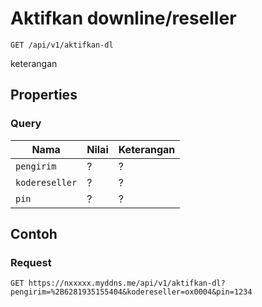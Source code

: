 # Aktifkan downline/reseller
```http
GET /api/v1/aktifkan-dl
```
keterangan
## Properties
### Query
Nama  | Nilai | Keterangan
--- | --- | ---
<code>pengirim</code> | ? | ?
<code>kodereseller</code> | ? | ?
<code>pin</code> | ? | ?

## Contoh

### Request
```http
GET https://nxxxxx.myddns.me/api/v1/aktifkan-dl?pengirim=%2B6281935155404&kodereseller=ox0004&pin=1234
```
